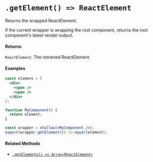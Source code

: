 # `.getElement() => ReactElement`

Returns the wrapped ReactElement.

If the current wrapper is wrapping the root component, returns the root component's latest render output.


#### Returns

`ReactElement`: The retrieved ReactElement.



#### Examples

```jsx
const element = (
  <div>
    <span />
    <span />
  </div>
);

function MyComponent() {
  return element;
}

const wrapper = shallow(<MyComponent />);
expect(wrapper.getElement()).to.equal(element);
```



#### Related Methods

- [`.getElements() => Array<ReactElement>`](getElements.md)
